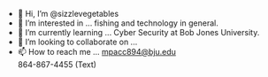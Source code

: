 - 👋 Hi, I’m @sizzlevegetables
- 👀 I’m interested in ... fishing and technology in general.
- 🌱 I’m currently learning ... Cyber Security at Bob Jones University.
- 💞️ I’m looking to collaborate on ...
- 📫 How to reach me ...
mpacc894@bju.edu   
864-867-4455 (Text)   
<!---
sizzlevegetables/sizzlevegetables is a ✨ special ✨ repository because its `README.md` (this file) appears on your GitHub profile.
You can click the Preview link to take a look at your changes.
--->

